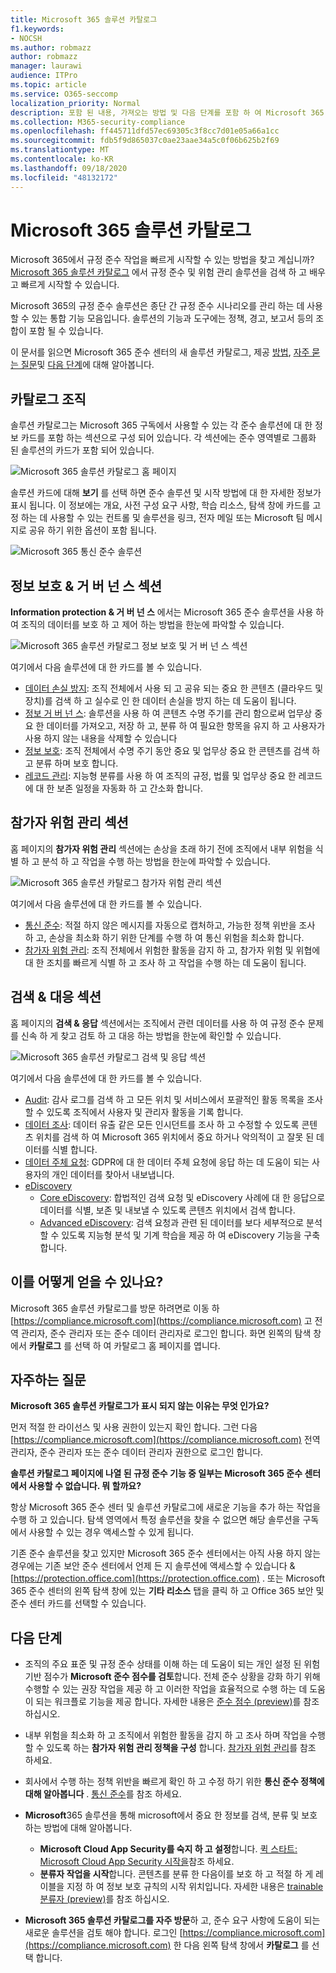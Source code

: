 ```yaml
---
title: Microsoft 365 솔루션 카탈로그
f1.keywords:
- NOCSH
ms.author: robmazz
author: robmazz
manager: laurawi
audience: ITPro
ms.topic: article
ms.service: O365-seccomp
localization_priority: Normal
description: 포함 된 내용, 가져오는 방법 및 다음 단계를 포함 하 여 Microsoft 365 솔루션 카탈로그에 대해 알아봅니다.
ms.collection: M365-security-compliance
ms.openlocfilehash: ff445711dfd57ec69305c3f8cc7d01e05a66a1cc
ms.sourcegitcommit: fdb5f9d865037c0ae23aae34a5c0f06b625b2f69
ms.translationtype: MT
ms.contentlocale: ko-KR
ms.lasthandoff: 09/18/2020
ms.locfileid: "48132172"
---
```

# <a name="microsoft-365-solution-catalog"></a>Microsoft 365 솔루션 카탈로그

Microsoft 365에서 규정 준수 작업을 빠르게 시작할 수 있는 방법을 찾고 계십니까? [Microsoft 365 솔루션 카탈로그](https://compliance.microsoft.com/solutioncatalog) 에서 규정 준수 및 위험 관리 솔루션을 검색 하 고 배우고 빠르게 시작할 수 있습니다.

Microsoft 365의 규정 준수 솔루션은 종단 간 규정 준수 시나리오를 관리 하는 데 사용할 수 있는 통합 기능 모음입니다. 솔루션의 기능과 도구에는 정책, 경고, 보고서 등의 조합이 포함 될 수 있습니다.

이 문서를 읽으면 Microsoft 365 준수 센터의 새 솔루션 카탈로그, 제공 [방법](#how-do-i-get-this), [자주 묻는 질문](#frequently-asked-questions)및 [다음 단계](#next-steps)에 대해 알아봅니다.

## <a name="catalog-organization"></a>카탈로그 조직

솔루션 카탈로그는 Microsoft 365 구독에서 사용할 수 있는 각 준수 솔루션에 대 한 정보 카드를 포함 하는 섹션으로 구성 되어 있습니다. 각 섹션에는 준수 영역별로 그룹화 된 솔루션의 카드가 포함 되어 있습니다.

![Microsoft 365 솔루션 카탈로그 홈 페이지](../media/m365-solution-catalog-home.png)

솔루션 카드에 대해 **보기** 를 선택 하면 준수 솔루션 및 시작 방법에 대 한 자세한 정보가 표시 됩니다. 이 정보에는 개요, 사전 구성 요구 사항, 학습 리소스, 탐색 창에 카드를 고정 하는 데 사용할 수 있는 컨트롤 및 솔루션을 링크, 전자 메일 또는 Microsoft 팀 메시지로 공유 하기 위한 옵션이 포함 됩니다.

![Microsoft 365 통신 준수 솔루션](../media/m365-solution-catalog-communication-compliance.png)

## <a name="information-protection--governance-section"></a>정보 보호 & 거 버 넌 스 섹션

**Information protection & 거 버 넌 스** 에서는 Microsoft 365 준수 솔루션을 사용 하 여 조직의 데이터를 보호 하 고 제어 하는 방법을 한눈에 파악할 수 있습니다.

![Microsoft 365 솔루션 카탈로그 정보 보호 및 거 버 넌 스 섹션](../media/m365-solution-catalog-information-protection-governance.png)

여기에서 다음 솔루션에 대 한 카드를 볼 수 있습니다.

- [데이터 손실 방지](data-loss-prevention-policies.md): 조직 전체에서 사용 되 고 공유 되는 중요 한 콘텐츠 (클라우드 및 장치)를 검색 하 고 실수로 인 한 데이터 손실을 방지 하는 데 도움이 됩니다.
- [정보 거 버 넌 스](manage-information-governance.md): 솔루션을 사용 하 여 콘텐츠 수명 주기를 관리 함으로써 업무상 중요 한 데이터를 가져오고, 저장 하 고, 분류 하 여 필요한 항목을 유지 하 고 사용자가 사용 하지 않는 내용을 삭제할 수 있습니다
- [정보 보호](protect-information.md): 조직 전체에서 수명 주기 동안 중요 및 업무상 중요 한 콘텐츠를 검색 하 고 분류 하며 보호 합니다.
- [레코드 관리](records-management.md): 지능형 분류를 사용 하 여 조직의 규정, 법률 및 업무상 중요 한 레코드에 대 한 보존 일정을 자동화 하 고 간소화 합니다.

## <a name="insider-risk-management-section"></a>참가자 위험 관리 섹션

홈 페이지의 **참가자 위험 관리** 섹션에는 손상을 초래 하기 전에 조직에서 내부 위험을 식별 하 고 분석 하 고 작업을 수행 하는 방법을 한눈에 파악할 수 있습니다.

![Microsoft 365 솔루션 카탈로그 참가자 위험 관리 섹션](../media/m365-solution-catalog-insider-risk-management.png)

여기에서 다음 솔루션에 대 한 카드를 볼 수 있습니다.

- [통신 준수](communication-compliance.md): 적절 하지 않은 메시지를 자동으로 캡처하고, 가능한 정책 위반을 조사 하 고, 손상을 최소화 하기 위한 단계를 수행 하 여 통신 위험을 최소화 합니다.
- [참가자 위험 관리](insider-risk-management.md): 조직 전체에서 위험한 활동을 감지 하 고, 참가자 위험 및 위협에 대 한 조치를 빠르게 식별 하 고 조사 하 고 작업을 수행 하는 데 도움이 됩니다.

## <a name="discovery--response-section"></a>검색 & 대응 섹션

홈 페이지의 **검색 & 응답** 섹션에서는 조직에서 관련 데이터를 사용 하 여 규정 준수 문제를 신속 하 게 찾고 검토 하 고 대응 하는 방법을 한눈에 확인할 수 있습니다.

![Microsoft 365 솔루션 카탈로그 검색 및 응답 섹션](../media/m365-solution-catalog-discovery-response.png)

여기에서 다음 솔루션에 대 한 카드를 볼 수 있습니다.

- [Audit](search-the-audit-log-in-security-and-compliance.md): 감사 로그를 검색 하 고 모든 위치 및 서비스에서 포괄적인 활동 목록을 조사할 수 있도록 조직에서 사용자 및 관리자 활동을 기록 합니다.
- [데이터 조사](overview-data-investigations.md): 데이터 유출 같은 모든 인시던트를 조사 하 고 수정할 수 있도록 콘텐츠 위치를 검색 하 여 Microsoft 365 위치에서 중요 하거나 악의적이 고 잘못 된 데이터를 식별 합니다.
- [데이터 주체 요청](manage-gdpr-data-subject-requests-with-the-dsr-case-tool.md): GDPR에 대 한 데이터 주체 요청에 응답 하는 데 도움이 되는 사용자의 개인 데이터를 찾아서 내보냅니다.
- [eDiscovery](manage-legal-investigations.md)
    - [Core eDiscovery](ediscovery-cases.md): 합법적인 검색 요청 및 eDiscovery 사례에 대 한 응답으로 데이터를 식별, 보존 및 내보낼 수 있도록 콘텐츠 위치에서 검색 합니다.
    - [Advanced eDiscovery](overview-ediscovery-20.md): 검색 요청과 관련 된 데이터를 보다 세부적으로 분석할 수 있도록 지능형 분석 및 기계 학습을 제공 하 여 eDiscovery 기능을 구축 합니다.

## <a name="how-do-i-get-this"></a>이를 어떻게 얻을 수 있나요?

Microsoft 365 솔루션 카탈로그를 방문 하려면로 이동 하 [https://compliance.microsoft.com](https://compliance.microsoft.com) 고 전역 관리자, 준수 관리자 또는 준수 데이터 관리자로 로그인 합니다. 화면 왼쪽의 탐색 창에서 **카탈로그** 를 선택 하 여 카탈로그 홈 페이지를 엽니다.

## <a name="frequently-asked-questions"></a>자주하는 질문

**Microsoft 365 솔루션 카탈로그가 표시 되지 않는 이유는 무엇 인가요?**

먼저 적절 한 라이선스 및 사용 권한이 있는지 확인 합니다. 그런 다음 [https://compliance.microsoft.com](https://compliance.microsoft.com) 전역 관리자, 준수 관리자 또는 준수 데이터 관리자 권한으로 로그인 합니다.

**솔루션 카탈로그 페이지에 나열 된 규정 준수 기능 중 일부는 Microsoft 365 준수 센터에서 사용할 수 없습니다. 뭐 할까요?**

항상 Microsoft 365 준수 센터 및 솔루션 카탈로그에 새로운 기능을 추가 하는 작업을 수행 하 고 있습니다. 탐색 영역에서 특정 솔루션을 찾을 수 없으면 해당 솔루션을 구독에서 사용할 수 있는 경우 액세스할 수 있게 됩니다.

기존 준수 솔루션을 찾고 있지만 Microsoft 365 준수 센터에서는 아직 사용 하지 않는 경우에는 기존 보안 준수 센터에서 언제 든 지 솔루션에 액세스할 수 있습니다 &amp; [https://protection.office.com](https://protection.office.com) . 또는 Microsoft 365 준수 센터의 왼쪽 탐색 창에 있는 **기타 리소스** 탭을 클릭 하 고 Office 365 보안 및 준수 센터 카드를 선택할 수 있습니다.  

## <a name="next-steps"></a>다음 단계

- 조직의 주요 표준 및 규정 준수 상태를 이해 하는 데 도움이 되는 개인 설정 된 위험 기반 점수가 **Microsoft 준수 점수를 검토**합니다. 전체 준수 상황을 강화 하기 위해 수행할 수 있는 권장 작업을 제공 하 고 이러한 작업을 효율적으로 수행 하는 데 도움이 되는 워크플로 기능을 제공 합니다. 자세한 내용은 [준수 점수 (preview)](compliance-score.md)를 참조 하십시오.

- 내부 위험을 최소화 하 고 조직에서 위험한 활동을 감지 하 고 조사 하며 작업을 수행할 수 있도록 하는 **참가자 위험 관리 정책을 구성** 합니다. [참가자 위험 관리](insider-risk-management.md)를 참조 하세요.

- 회사에서 수행 하는 정책 위반을 빠르게 확인 하 고 수정 하기 위한 **통신 준수 정책에 대해 알아봅니다** . [통신 준수](communication-compliance.md)를 참조 하세요.

- **Microsoft**365 솔루션을 통해 microsoft에서 중요 한 정보를 검색, 분류 및 보호 하는 방법에 대해 알아봅니다.
    - **Microsoft Cloud App Security를 숙지 하 고 설정**합니다. [퀵 스타트: Microsoft Cloud App Security 시작을](https://docs.microsoft.com/cloud-app-security/getting-started-with-cloud-app-security)참조 하세요.
    - **분류자 작업을 시작**합니다. 콘텐츠를 분류 한 다음이를 보호 하 고 적절 하 게 레이블을 지정 하 여 정보 보호 규칙의 시작 위치입니다. 자세한 내용은 [trainable 분류자 (preview)](classifier-learn-about.md)를 참조 하십시오.

- **Microsoft 365 솔루션 카탈로그를 자주 방문**하 고, 준수 요구 사항에 도움이 되는 새로운 솔루션을 검토 해야 합니다. 로그인 [https://compliance.microsoft.com](https://compliance.microsoft.com) 한 다음 왼쪽 탐색 창에서 **카탈로그** 를 선택 합니다.
